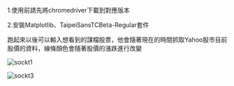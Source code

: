 1.使用前請先將chromedriver下載到對應版本

2.安裝Matplotlib、TaipeiSansTCBeta-Regular套件

跑起來以後可以輸入想看到的謀檔股票，他會隨著現在的時間抓取Yahoo股市目前股價的資料，線條顏色會隨著股價的漲跌進行改變


![sockt1](https://github.com/uhbijnikm333/Stock/assets/51477255/d96e3941-bd3c-419d-92bf-1eecdec6c204)

![sockt3](https://github.com/uhbijnikm333/Stock/assets/51477255/30e1021b-2318-44bd-a1f1-92434041eead)
